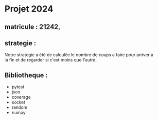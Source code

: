 # Projet 2024
## matricule : 21242, 
## strategie :
Notre strategie a été de calculée le nombre de coups a faire pour arriver a la fin et de regarder si c'est moins que l'autre.
## Bibliotheque :
+ pytest
+ json
+ coverage
+ socket
+ random
+ numpy